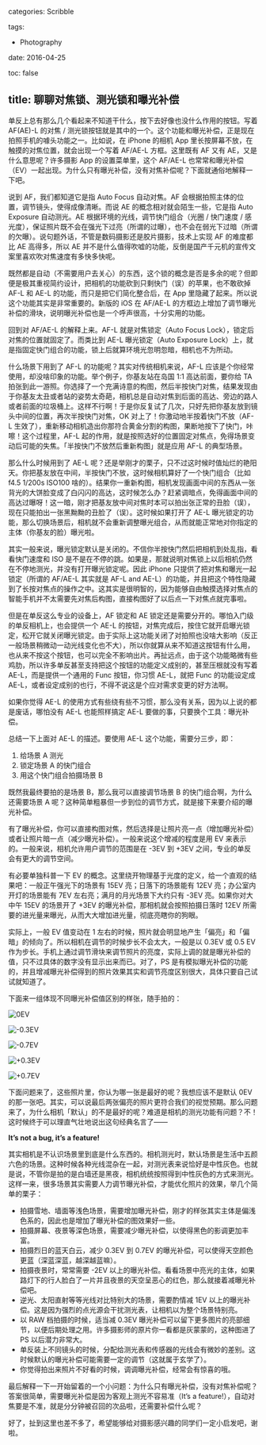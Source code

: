 categories: Scribble

tags:

- Photography

date:  2016-04-25

toc: false

title: 聊聊对焦锁、测光锁和曝光补偿
---

单反上总有那么几个看起来不知道干什么，按下去好像也没什么作用的按钮。写着 AF(AE)-L 的对焦 / 测光锁按钮就是其中的一个。这个功能和曝光补偿，正是现在拍照手机的噱头功能之一。<!--more-->比如说，在 iPhone 的相机 App 里长按屏幕不放，在触摸的对焦位置，就会出现一个写着 AF/AE-L 方框。这里既有 AF 又有 AE，又是什么意思呢？许多摄影 App 的设置菜单里，这个 AF/AE-L 也常常和曝光补偿（EV）一起出现。为什么只有曝光补偿，没有对焦补偿呢？下面就通俗地解释一下吧。

说到 AF，我们都知道它是指 Auto Focus 自动对焦。AF 会根据拍照主体的位置，调节镜头，使得成像清晰。而说 AE 的概念相对就会陌生一些，它是指 Auto Exposure 自动测光。AE 根据环境的光线，调节快门组合（光圈 / 快门速度 / 感光度），保证照片既不会在强光下过亮（所谓的过曝），也不会在弱光下过暗（所谓的欠曝）。说句题外话，不管是数码摄影还是胶片摄影，技术上实现 AF 的难度都比 AE 高得多，所以 AE 并不是什么值得吹嘘的功能，反倒是国产千元机的宣传文案里喜欢吹对焦速度有多快多快呢。

既然都是自动（不需要用户去关心）的东西，这个锁的概念是否是多余的呢？但即便是极其重视简约设计，把相机的功能砍到只剩快门（误）的苹果，也不敢砍掉 AF-L 和 AE-L 的功能，而只是把它们简化整合后，在 App 里隐藏了起来。所以说这个功能其实是非常重要的。新版的 iOS 在 AF/AE-L 的方框边上增加了调节曝光补偿的滑块，说明曝光补偿也是一个呼声很高，十分实用的功能。

回到对 AF/AE-L 的解释上来。AF-L 就是对焦锁定（Auto Focus Lock），锁定后对焦的位置就固定了。而类比到 AE-L 曝光锁定（Auto Exposure Lock）上，就是指固定快门组合的功能，锁上后就算环境光忽明忽暗，相机也不为所动。

什么场景下用到了 AF-L 的功能呢？其实对传统相机来说，AF-L 应该是个你经常使用，却没啥印象的功能。举个例子，你基友站在岛国 1:1 高达前面，要你给 TA 拍张到此一游照。你选择了一个充满诗意的构图，然后半按快门对焦，结果发现由于你基友太丑或者站的姿势太奇葩，相机总是自动对焦到后面的高达、旁边的路人或者前面的垃圾桶上。这样不行啊！于是你反复试了几次，只好先把你基友放到镜头中间的位置，再次半按快门对焦，OK 对上了！你激动地半按着快门不放（AF-L 生效了），重新移动相机造出你那符合黄金分割的构图，果断地按下了快门，咔嚓！这个过程里，AF-L 起的作用，就是按照选好的位置固定对焦点，免得场景变动后可能的失焦。「半按快门不放然后重新构图」就是应用 AF-L 的典型场景。

那么什么时候用到了 AE-L 呢？还是举刚才的栗子，只不过这时候时值灿烂的艳阳天。你把基友放在中间，半按快门不放，这时候相机算好了一个快门组合（比如 f4.5 1/200s ISO100 啥的）。结果你一重新构图，相机发现画面中间的东西从一张背光的大饼脸变成了白闪闪的高达，这时候怎么办？赶紧调暗点，免得画面中间的高达过曝呀！这一暗，刚才把基友放中间对焦时本可以拍出张正常的丑脸（误），现在只能拍出一张黑黝黝的丑脸了（误）。这时候如果打开了 AE-L 曝光锁定的功能，那么切换场景后，相机就不会重新调整曝光组合，从而就能正常地对你指定的主体（你基友的脸）曝光啦。

其实一般来说，曝光锁定默认是关闭的。不信你半按快门然后把相机到处乱指，看看快门速度和 ISO 是不是在不停的跳。如果是，那就说明对焦锁上以后相机仍然在不停地测光，并没有打开曝光锁定呢。因此 iPhone 只提供了把对焦和曝光一起锁定（所谓的 AF/AE-L 其实就是 AF-L and AE-L）的功能，并且把这个特性隐藏到了长按对焦点的操作之中。这其实是很明智的，因为能够自由触摸选择对焦点的智能手机并不太需要先对焦后构图，直接构图好了以后点一下对焦点就完事啦。

但是在单反这么专业的设备上，AF 锁定和 AE 锁定还是需要分开的。哪怕入门级的单反相机上，也会提供一个 AE-L 的按钮，对焦完成后，按住它就开启曝光锁定，松开它就关闭曝光锁定。由于实际上这功能关闭了对拍照也没啥大影响（反正一般场景稍微动一动光线变化也不大），所以你就算从来不知道这按钮有什么用，也从来不按这个按钮，也可以完全不影响出片。再扯远点，由于这个功能略微有些鸡肋，所以许多单反甚至支持把这个按钮的功能定义成别的，甚至压根就没有写着 AE-L，而是提供一个通用的 Func 按钮，你习惯 AE-L，就把 Func 的功能设定成 AE-L，或者设定成别的也行，不得不说这是个应对需求变更的好方法啊。

如果你觉得 AE-L 的使用方式有些绕有些不习惯，那么没有关系，因为以上说的都是废话，哪怕没有 AE-L 也能照样搞定 AE-L 要做的事，只要换个工具：曝光补偿。

总结一下上面对 AE-L 的描述。要使用 AE-L 这个功能，需要分三步，即：

1. 给场景 A 测光
2. 锁定场景 A 的快门组合
3. 用这个快门组合拍摄场景 B

既然我最终要拍的是场景 B，那么我可以直接调节场景 B 的快门组合啊，为什么还需要场景 A 呢？这种简单粗暴但一步到位的调节方式，就是接下来要介绍的曝光补偿。

有了曝光补偿，你可以直接构图对焦，然后选择是让照片亮一点（增加曝光补偿）或者让照片暗一点（减少曝光补偿）。一般来说这个增减的程度是用 EV 来表示的。一般来说，相机允许用户调节的范围是在 -3EV 到 +3EV 之间，专业的单反会有更大的调节空间。

有必要单独科普一下 EV 的概念。这里绕开物理基于光度的定义，给一个直观的结果吧：一般正午强光下的场景有 15EV 亮；日落下的场景能有 12EV 亮；办公室内开灯的场景能有 7EV 左右亮；满月的月光场景下大约只有 -3EV 亮。如果你对大中午 15EV 的场景开了 +3EV 的曝光补偿，那相机就会按照拍摄日落时 12EV 所需要的进光量来曝光，从而大大增加进光量，彻底亮瞎你的狗眼。

实际上，一般 EV 值变动在 1 左右的时候，照片就会明显地产生「偏亮」和「偏暗」的倾向了。所以相机在调节的时候步长不会太大，一般是以 0.3EV 或 0.5 EV 作为步长。手机上通过调节滑块来调节照片的亮度，实际上调的就是曝光补偿的值，只不过具体的数字没有显示出来而已。对了，PS 是有模拟曝光补偿的功能的，并且增减曝光补偿得到的照片效果其实和调节亮度区别很大，具体只要自己试试就知道了。

下面来一组体现不同曝光补偿值区别的样张，随手拍的：

![0EV](/images/ev0.JPG)

![-0.3EV](/images/ev-03.JPG)

![-0.7EV](/images/ev-07.JPG)

![+0.3EV](/images/ev+03.JPG)

![+0.7EV](/images/ev+07.JPG)

下面问题来了，这些照片里，你认为哪一张是最好的呢？我想应该不是默认 0EV 的那一张吧。其实，可以说最后两张偏亮的照片更符合我们的视觉预期。那么问题来了，为什么相机「默认」的不是最好的呢？难道是相机的测光功能有问题？不！这时候终于可以理直气壮地说出这句经典名言了——

**It’s not a bug, it’s a feature!**

其实相机是不认识场景里到底是什么东西的。相机测光时，默认场景是生活中五颜六色的场景。这种时候各种光线混杂在一起，对测光表来说恰好是中性灰色。也就是说，不管你是拍的是白墙还是黑夜，相机统统按照得到中性灰色的方式来测光。这样一来，很多场景其实需要人力调节曝光补偿，才能优化照片的效果，举几个简单的栗子：

* 拍摄雪地、墙面等浅色场景，需要增加曝光补偿，刚才的样张其实主体是偏浅色系的，因此也是增加了曝光补偿的图效果好一些。
* 拍摄屏幕、夜景等深色场景，需要减少曝光补偿，以使得黑色的影调更加丰富。
* 拍摄烈日的蓝天白云，减少 0.3EV 到 0.7EV 的曝光补偿，可以使得天空颜色更蓝（深蓝深蓝，越深越蓝嘛）。
* 拍摄夜景时，常常需要 -2EV 以上的曝光补偿。看看场景中亮光的主体，如果路灯下的行人脸白了一片并且夜景的天空呈恶心的红色，那么就接着减曝光补偿吧。
* 逆光、太阳直射等等光线对比特别大的场景，需要酌情减 1EV 以上的曝光补偿。这是因为强烈的点光源会干扰测光表，让相机以为整个场景特别亮。
* 以 RAW 档拍摄的时候，适当减 0.3EV 曝光补偿可以留下更多图片的亮部细节，以便后期处理之用。许多摄影师的原片你一看都是灰蒙蒙的，这种图进了 PS 以后潜力非常大。
* 单反装上不同镜头的时候，分配给测光表和传感器的光线会有微妙的差别。这时候默认的曝光补偿可能需要一定的调节（这就属于玄学了）。
* 你觉得拍出来照片不好看的时候，调调曝光补偿，经常会有惊喜的哦。

最后解释一下一开始留着的一个小问题：为什么只有曝光补偿，没有对焦补偿呢？答案很简单，需要曝光补偿是因为客观上测光不容易准（It’s a feature!），自动对焦要是不准，就是分分钟被召回的次品啦，还需要补偿什么呢？

好了，扯到这里也差不多了，希望能够给对摄影感兴趣的同学们一定小启发吧，谢啦。
